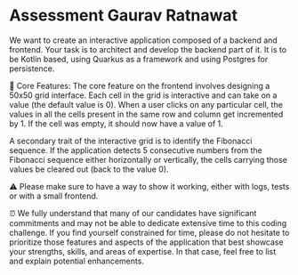 # Assessment Gaurav Ratnawat

We want to create an interactive application composed of a backend and frontend. Your task is to architect and develop the backend part of it. It is to be Kotlin based, using Quarkus as a framework and using Postgres for persistence.

🎯 Core Features: The core feature on the frontend involves designing a 50x50 grid interface. Each cell in the grid is interactive and can take on a value (the default value is 0). When a user clicks on any particular cell, the values in all the cells present in the same row and column get incremented by 1. If the cell was empty, it should now have a value of 1.

A secondary trait of the interactive grid is to identify the Fibonacci sequence. If the application detects 5 consecutive numbers from the Fibonacci sequence either horizontally or vertically, the cells carrying those values be cleared out (back to the value 0).

⚠️ Please make sure to have a way to show it working, either with logs, tests or with a small frontend.

⏰ We fully understand that many of our candidates have significant commitments and may not be able to dedicate extensive time to this coding challenge. If you find yourself constrained for time, please do not hesitate to prioritize those features and aspects of the application that best showcase your strengths, skills, and areas of expertise. In that case, feel free to list and explain potential enhancements.
